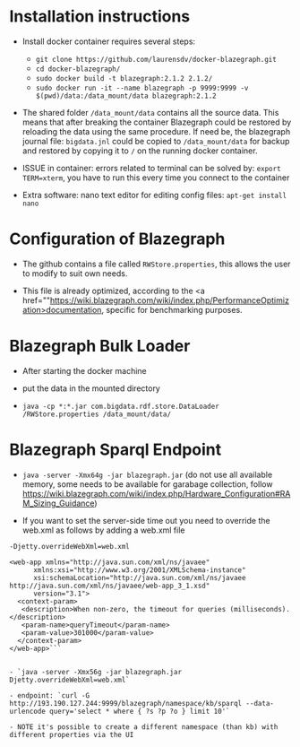 # Installation instructions

* Install docker container requires several steps: 
    - `git clone https://github.com/laurensdv/docker-blazegraph.git`
    - `cd docker-blazegraph/`	
    - `sudo docker build -t blazegraph:2.1.2 2.1.2/`
    - `sudo docker run -it --name blazegraph -p 9999:9999 -v $(pwd)/data:/data_mount/data blazegraph:2.1.2`

* The shared folder `/data_mount/data` contains all the source data.
This means that after breaking the container Blazegraph could be restored by reloading the data using the same procedure. If need be, the blazegraph journal file: `bigdata.jnl` could be copied to `/data_mount/data` for backup and restored by copying it to `/` on the running docker container.

* ISSUE in container: errors related to terminal can be solved by: `export TERM=xterm`, you have to run this every time you connect to the container

* Extra software: nano text editor for editing config files: `apt-get install nano`
  
# Configuration of Blazegraph

* The github contains a file called `RWStore.properties`, this allows the user to modify to suit own needs.

* This file is already optimized, according to the <a href=""https://wiki.blazegraph.com/wiki/index.php/PerformanceOptimization>documentation, specific for benchmarking purposes. </a>

# Blazegraph Bulk Loader

* After starting the docker machine

*  put the data in the mounted directory

* `java -cp *:*.jar com.bigdata.rdf.store.DataLoader /RWStore.properties /data_mount/data/`

# Blazegraph Sparql Endpoint

* `java -server -Xmx64g -jar blazegraph.jar` (do not use all available memory, some needs to be available for garabage collection, follow https://wiki.blazegraph.com/wiki/index.php/Hardware_Configuration#RAM_Sizing_Guidance)

* If you want to set the server-side time out you need to override the web.xml as follows by adding a web.xml file

`-Djetty.overrideWebXml=web.xml`

```<?xml version="1.0" encoding="UTF-8"?>
<web-app xmlns="http://java.sun.com/xml/ns/javaee"
      xmlns:xsi="http://www.w3.org/2001/XMLSchema-instance"
      xsi:schemaLocation="http://java.sun.com/xml/ns/javaee http://java.sun.com/xml/ns/javaee/web-app_3_1.xsd"
      version="3.1">
  <context-param>
   <description>When non-zero, the timeout for queries (milliseconds).</description>
   <param-name>queryTimeout</param-name>
   <param-value>301000</param-value>
  </context-param>
</web-app>```


- `java -server -Xmx56g -jar blazegraph.jar Djetty.overrideWebXml=web.xml`

- endpoint: `curl -G http://193.190.127.244:9999/blazegraph/namespace/kb/sparql --data-urlencode query='select * where { ?s ?p ?o } limit 10'`

- NOTE it's possible to create a different namespace (than kb) with different properties via the UI

